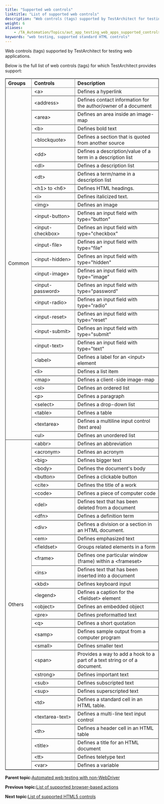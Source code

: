 ```yaml
--- 
title: "Supported web controls"
linktitle: "List of supported web controls"
description: "Web controls (tags) supported by TestArchitect for testing web applications."
weight: 6
aliases: 
    - /TA_Automation/Topics/aut_app_testing_web_apps_supported_controls.html
keywords: "web testing, supported standard HTML controls"
---
```


Web controls \(tags\) supported by TestArchitect for testing web applications.

Below is the full list of web controls \(tags\) for which TestArchitect provides support:

<table cellpadding="4" cellspacing="0" summary="" id="reference_yvt_pvl_n4__table_bnf_ynv_zn" class="table" frame="border" border="1" rules="all"><colgroup><col style="width:59.25pt"><col style="width:125.25pt"><col style="width:321pt"></colgroup><thead class="thead" style="text-align:left;">              <tr>                <th class="entry nocellnorowborder" id="d246712e61">Groups</th>                <th class="entry nocellnorowborder" id="d246712e64"><span class="highlight">Controls</span></th>                <th class="entry cell-norowborder" id="d246712e67">Description</th>              </tr>            </thead><tbody class="tbody">              <tr>                <td class="entry nocellnorowborder" rowspan="30" headers="d246712e61 ">Common</td>                <td class="entry nocellnorowborder" headers="d246712e64 "><span class="keyword apiname">&lt;a&gt;</span></td>                <td class="entry cell-norowborder" headers="d246712e67 ">Defines a hyperlink</td>              </tr>              <tr>                <td class="entry nocellnorowborder" headers="d246712e64 "><span class="keyword apiname">&lt;address&gt;</span></td>                <td class="entry cell-norowborder" headers="d246712e67 ">Defines contact information for the author/owner of a document</td>              </tr>              <tr>                <td class="entry nocellnorowborder" headers="d246712e64 "><span class="keyword apiname">&lt;area&gt;</span></td>                <td class="entry cell-norowborder" headers="d246712e67 ">Defines an area inside an image-map</td>              </tr>              <tr>                <td class="entry nocellnorowborder" headers="d246712e64 "><span class="keyword apiname">&lt;b&gt;</span></td>                <td class="entry cell-norowborder" headers="d246712e67 ">Defines bold text</td>              </tr>              <tr>                <td class="entry nocellnorowborder" headers="d246712e64 "><span class="keyword apiname">&lt;blockquote&gt;</span></td>                <td class="entry cell-norowborder" headers="d246712e67 ">Defines a section that is quoted from another source</td>              </tr>              <tr>                <td class="entry nocellnorowborder" headers="d246712e64 "><span class="keyword apiname">&lt;dd&gt;</span></td>                <td class="entry cell-norowborder" headers="d246712e67 ">Defines a description/value of a term in a description <span class="highlight">list</span></td>              </tr>              <tr>                <td class="entry nocellnorowborder" headers="d246712e64 "><span class="keyword apiname">&lt;dl&gt;</span></td>                <td class="entry cell-norowborder" headers="d246712e67 ">Defines a description <span class="highlight">list</span></td>              </tr>              <tr>                <td class="entry nocellnorowborder" headers="d246712e64 "><span class="keyword apiname">&lt;dt&gt;</span></td>                <td class="entry cell-norowborder" headers="d246712e67 ">Defines a term/name in a description <span class="highlight">list</span></td>              </tr>              <tr>                <td class="entry nocellnorowborder" headers="d246712e64 "><span class="keyword apiname">&lt;h1&gt;</span> to <span class="keyword apiname">&lt;h6&gt;</span></td>                <td class="entry cell-norowborder" headers="d246712e67 ">Defines HTML headings.</td>              </tr>              <tr>                <td class="entry nocellnorowborder" headers="d246712e64 "><span class="keyword apiname">&lt;i&gt;</span></td>                <td class="entry cell-norowborder" headers="d246712e67 ">Defines italicized text.</td>              </tr>              <tr>                <td class="entry nocellnorowborder" headers="d246712e64 "><span class="keyword apiname">&lt;img&gt;</span></td>                <td class="entry cell-norowborder" headers="d246712e67 ">Defines an image</td>              </tr>              <tr>                <td class="entry nocellnorowborder" headers="d246712e64 "><span class="keyword apiname">&lt;input-button&gt;</span></td>                <td class="entry cell-norowborder" headers="d246712e67 ">Defines an input field with type="button"</td>              </tr>              <tr>                <td class="entry nocellnorowborder" headers="d246712e64 "><span class="keyword apiname">&lt;input-checkbox&gt;</span></td>                <td class="entry cell-norowborder" headers="d246712e67 ">Defines an input field with type="checkbox"</td>              </tr>              <tr>                <td class="entry nocellnorowborder" headers="d246712e64 "><span class="keyword apiname">&lt;input-file&gt;</span></td>                <td class="entry cell-norowborder" headers="d246712e67 ">Defines an input field with type="file"</td>              </tr>              <tr>                <td class="entry nocellnorowborder" headers="d246712e64 "><span class="keyword apiname">&lt;input-hidden&gt;</span></td>                <td class="entry cell-norowborder" headers="d246712e67 ">Defines an input field with type="hidden"</td>              </tr>              <tr>                <td class="entry nocellnorowborder" headers="d246712e64 "><span class="keyword apiname">&lt;input-image&gt;</span></td>                <td class="entry cell-norowborder" headers="d246712e67 ">Defines an input field with type="image"</td>              </tr>              <tr>                <td class="entry nocellnorowborder" headers="d246712e64 "><span class="keyword apiname">&lt;input-password&gt;</span></td>                <td class="entry cell-norowborder" headers="d246712e67 ">Defines an input field with type="password"</td>              </tr>              <tr>                <td class="entry nocellnorowborder" headers="d246712e64 "><span class="keyword apiname">&lt;input-radio&gt;</span></td>                <td class="entry cell-norowborder" headers="d246712e67 ">Defines an input field with type="radio"</td>              </tr>              <tr>                <td class="entry nocellnorowborder" headers="d246712e64 "><span class="keyword apiname">&lt;input-reset&gt;</span></td>                <td class="entry cell-norowborder" headers="d246712e67 ">Defines an input field with type="reset"</td>              </tr>              <tr>                <td class="entry nocellnorowborder" headers="d246712e64 "><span class="keyword apiname">&lt;input-submit&gt;</span></td>                <td class="entry cell-norowborder" headers="d246712e67 ">Defines an input field with type="submit"</td>              </tr>              <tr>                <td class="entry nocellnorowborder" headers="d246712e64 "><span class="keyword apiname">&lt;input-text&gt;</span></td>                <td class="entry cell-norowborder" headers="d246712e67 ">Defines an input field with type="text"</td>              </tr>              <tr>                <td class="entry nocellnorowborder" headers="d246712e64 "><span class="keyword apiname">&lt;label&gt;</span></td>                <td class="entry cell-norowborder" headers="d246712e67 ">Defines a label for an &lt;input&gt; element</td>              </tr>              <tr>                <td class="entry nocellnorowborder" headers="d246712e64 "><span class="keyword apiname">&lt;li&gt;</span></td>                <td class="entry cell-norowborder" headers="d246712e67 ">Defines a <span class="highlight">list</span> item</td>              </tr>              <tr>                <td class="entry nocellnorowborder" headers="d246712e64 "><span class="keyword apiname">&lt;map&gt;</span></td>                <td class="entry cell-norowborder" headers="d246712e67 ">Defines a client-side image-map</td>              </tr>              <tr>                <td class="entry nocellnorowborder" headers="d246712e64 "><span class="keyword apiname">&lt;ol&gt;</span></td>                <td class="entry cell-norowborder" headers="d246712e67 ">Defines an ordered <span class="highlight">list</span></td>              </tr>              <tr>                <td class="entry nocellnorowborder" headers="d246712e64 "><span class="keyword apiname">&lt;p&gt;</span></td>                <td class="entry cell-norowborder" headers="d246712e67 ">Defines a paragraph</td>              </tr>              <tr>                <td class="entry nocellnorowborder" headers="d246712e64 "><span class="keyword apiname">&lt;select&gt;</span></td>                <td class="entry cell-norowborder" headers="d246712e67 ">Defines a drop-down <span class="highlight">list</span></td>              </tr>              <tr>                <td class="entry nocellnorowborder" headers="d246712e64 "><span class="keyword apiname">&lt;table&gt;</span></td>                <td class="entry cell-norowborder" headers="d246712e67 ">Defines a table</td>              </tr>              <tr>                <td class="entry nocellnorowborder" headers="d246712e64 "><span class="keyword apiname">&lt;textarea&gt;</span></td>                <td class="entry cell-norowborder" headers="d246712e67 ">Defines a multiline input control (text area)</td>              </tr>              <tr>                <td class="entry nocellnorowborder" headers="d246712e64 "><span class="keyword apiname">&lt;ul&gt;</span></td>                <td class="entry cell-norowborder" headers="d246712e67 ">Defines an unordered <span class="highlight">list</span></td>              </tr>              <tr>                <td class="entry nocellnorowborder" rowspan="31" headers="d246712e61 ">Others</td>                <td class="entry nocellnorowborder" headers="d246712e64 "><span class="keyword apiname">&lt;abbr&gt;</span></td>                <td class="entry cell-norowborder" headers="d246712e67 ">Defines an abbreviation</td>              </tr>              <tr>                <td class="entry nocellnorowborder" headers="d246712e64 "><span class="keyword apiname">&lt;acronym&gt;</span></td>                <td class="entry cell-norowborder" headers="d246712e67 ">Defines an acronym</td>              </tr>              <tr>                <td class="entry nocellnorowborder" headers="d246712e64 "><span class="keyword apiname">&lt;big&gt;</span></td>                <td class="entry cell-norowborder" headers="d246712e67 ">Defines bigger text</td>              </tr>              <tr>                <td class="entry nocellnorowborder" headers="d246712e64 "><span class="keyword apiname">&lt;body&gt;</span></td>                <td class="entry cell-norowborder" headers="d246712e67 ">Defines the document's body</td>              </tr>              <tr>                <td class="entry nocellnorowborder" headers="d246712e64 "><span class="keyword apiname">&lt;button&gt;</span></td>                <td class="entry cell-norowborder" headers="d246712e67 ">Defines a clickable button</td>              </tr>              <tr>                <td class="entry nocellnorowborder" headers="d246712e64 "><span class="keyword apiname">&lt;cite&gt;</span></td>                <td class="entry cell-norowborder" headers="d246712e67 ">Defines the title of a work</td>              </tr>              <tr>                <td class="entry nocellnorowborder" headers="d246712e64 "><span class="keyword apiname">&lt;code&gt;</span></td>                <td class="entry cell-norowborder" headers="d246712e67 ">Defines a piece of computer code</td>              </tr>              <tr>                <td class="entry nocellnorowborder" headers="d246712e64 "><span class="keyword apiname">&lt;del&gt;</span></td>                <td class="entry cell-norowborder" headers="d246712e67 ">Defines text that has been deleted from a document</td>              </tr>              <tr>                <td class="entry nocellnorowborder" headers="d246712e64 "><span class="keyword apiname">&lt;dfn&gt;</span></td>                <td class="entry cell-norowborder" headers="d246712e67 ">Defines a definition term</td>              </tr>              <tr>                <td class="entry nocellnorowborder" headers="d246712e64 "><span class="keyword apiname">&lt;div&gt;</span></td>                <td class="entry cell-norowborder" headers="d246712e67 ">Defines a division or a section in an HTML document.</td>              </tr>              <tr>                <td class="entry nocellnorowborder" headers="d246712e64 "><span class="keyword apiname">&lt;em&gt;</span></td>                <td class="entry cell-norowborder" headers="d246712e67 ">Defines emphasized text </td>              </tr>              <tr>                <td class="entry nocellnorowborder" headers="d246712e64 "><span class="keyword apiname">&lt;fieldset&gt;</span></td>                <td class="entry cell-norowborder" headers="d246712e67 ">Groups related elements in a form</td>              </tr>              <tr>                <td class="entry nocellnorowborder" headers="d246712e64 "><span class="keyword apiname">&lt;frame&gt;</span></td>                <td class="entry cell-norowborder" headers="d246712e67 ">Defines one particular window (frame) within a                    <span class="keyword apiname">&lt;frameset&gt;</span></td>              </tr>              <tr>                <td class="entry nocellnorowborder" headers="d246712e64 "><span class="keyword apiname">&lt;ins&gt;</span></td>                <td class="entry cell-norowborder" headers="d246712e67 ">Defines text that has been inserted into a document</td>              </tr>              <tr>                <td class="entry nocellnorowborder" headers="d246712e64 "><span class="keyword apiname">&lt;kbd&gt;</span></td>                <td class="entry cell-norowborder" headers="d246712e67 ">Defines keyboard input</td>              </tr>              <tr>                <td class="entry nocellnorowborder" headers="d246712e64 "><span class="keyword apiname">&lt;legend&gt;</span></td>                <td class="entry cell-norowborder" headers="d246712e67 ">Defines a caption for the <span class="keyword apiname">&lt;fieldset&gt;</span> element</td>              </tr>              <tr>                <td class="entry nocellnorowborder" headers="d246712e64 "><span class="keyword apiname">&lt;object&gt;</span></td>                <td class="entry cell-norowborder" headers="d246712e67 ">Defines an embedded object</td>              </tr>              <tr>                <td class="entry nocellnorowborder" headers="d246712e64 "><span class="keyword apiname">&lt;pre&gt;</span></td>                <td class="entry cell-norowborder" headers="d246712e67 ">Defines preformatted text</td>              </tr>              <tr>                <td class="entry nocellnorowborder" headers="d246712e64 "><span class="keyword apiname">&lt;q&gt;</span></td>                <td class="entry cell-norowborder" headers="d246712e67 ">Defines a short quotation</td>              </tr>              <tr>                <td class="entry nocellnorowborder" headers="d246712e64 "><span class="keyword apiname">&lt;samp&gt;</span></td>                <td class="entry cell-norowborder" headers="d246712e67 ">Defines sample output from a computer program</td>              </tr>              <tr>                <td class="entry nocellnorowborder" headers="d246712e64 "><span class="keyword apiname">&lt;small&gt;</span></td>                <td class="entry cell-norowborder" headers="d246712e67 ">Defines smaller text</td>              </tr>              <tr>                <td class="entry nocellnorowborder" headers="d246712e64 "><span class="keyword apiname">&lt;span&gt;</span></td>                <td class="entry cell-norowborder" headers="d246712e67 ">Provides a way to add a hook to a part of a text string or of a                  document.</td>              </tr>              <tr>                <td class="entry nocellnorowborder" headers="d246712e64 "><span class="keyword apiname">&lt;strong&gt;</span></td>                <td class="entry cell-norowborder" headers="d246712e67 ">Defines important text</td>              </tr>              <tr>                <td class="entry nocellnorowborder" headers="d246712e64 "><span class="keyword apiname">&lt;sub&gt;</span></td>                <td class="entry cell-norowborder" headers="d246712e67 ">Defines subscripted text</td>              </tr>              <tr>                <td class="entry nocellnorowborder" headers="d246712e64 "><span class="keyword apiname">&lt;sup&gt;</span></td>                <td class="entry cell-norowborder" headers="d246712e67 ">Defines superscripted text</td>              </tr>              <tr>                <td class="entry nocellnorowborder" headers="d246712e64 "><span class="keyword apiname">&lt;td&gt;</span></td>                <td class="entry cell-norowborder" headers="d246712e67 ">Defines a standard cell in an HTML table.</td>              </tr>              <tr>                <td class="entry nocellnorowborder" headers="d246712e64 "><span class="keyword apiname">&lt;textarea-text&gt;</span></td>                <td class="entry cell-norowborder" headers="d246712e67 ">Defines a multi-line text input control</td>              </tr>              <tr>                <td class="entry nocellnorowborder" headers="d246712e64 "><span class="keyword apiname">&lt;th&gt;</span></td>                <td class="entry cell-norowborder" headers="d246712e67 ">Defines a header cell in an HTML table</td>              </tr>              <tr>                <td class="entry nocellnorowborder" headers="d246712e64 "><span class="keyword apiname">&lt;title&gt;</span></td>                <td class="entry cell-norowborder" headers="d246712e67 ">Defines a title for an HTML document</td>              </tr>              <tr>                <td class="entry nocellnorowborder" headers="d246712e64 "><span class="keyword apiname">&lt;tt&gt;</span></td>                <td class="entry cell-norowborder" headers="d246712e67 ">Defines teletype text</td>              </tr>              <tr>                <td class="entry row-nocellborder" headers="d246712e64 "><span class="keyword apiname">&lt;var&gt;</span></td>                <td class="entry cellrowborder" headers="d246712e67 ">Defines a variable</td>              </tr>            </tbody></table>

**Parent topic:**[Automated web testing with non-WebDriver](/TA_Automation/Topics/WebKit.html)

**Previous topic:**[List of supported browser-based actions](/TA_Automation/Topics/aut_app_testing_web_apps_supported_actions.html)

**Next topic:**[List of supported HTML5 controls](/TA_Automation/Topics/HTML5_automation_new_tags.html)

